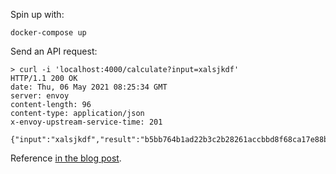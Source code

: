 Spin up with:
```shell
docker-compose up
```

Send an API request:
```shell
> curl -i 'localhost:4000/calculate?input=xalsjkdf'
HTTP/1.1 200 OK
date: Thu, 06 May 2021 08:25:34 GMT
server: envoy
content-length: 96
content-type: application/json
x-envoy-upstream-service-time: 201

{"input":"xalsjkdf","result":"b5bb764b1ad22b3c2b28261accbbd8f68ca17e88b522d0df3fe1754fc51d59ad"}
```


Reference [in the blog post](https://blog.krudewig-online.de/2021/04/18/envoy-in-5-minutes.html).